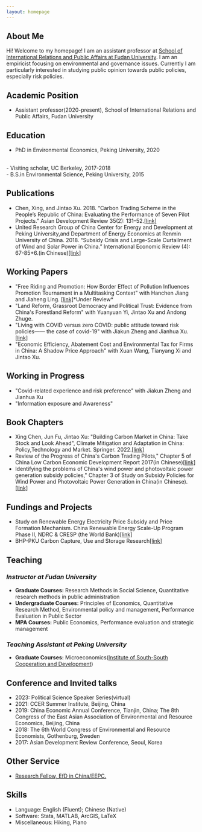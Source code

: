 ```yaml
---
layout: homepage
---
```


## About Me

Hi! Welcome to my homepage! I am an assistant professor at [School of International Relations and Public Affairs at Fudan University](https://sirpa.fudan.edu.cn/). I am an empiricist focusing on environmental and governance issues. Currently I am particularly interested in studying public opinion towards public policies, especially risk policies. 


## Academic Position
- Assistant professor(2020-present), School of International Relations and Public Affairs, Fudan University
 
## Education
- PhD in Environmental Economics, Peking University, 2020
<br>
- Visiting scholar, UC Berkeley, 2017-2018
<br>
- B.S.in Environmental Science, Peking University, 2015


## Publications
- Chen, Xing, and Jintao Xu. 2018. “Carbon Trading Scheme in the People’s Republic of China: Evaluating the Performance of Seven Pilot Projects.” Asian Development Review 35(2): 131–52.[[link]](https://direct.mit.edu/adev/article/35/2/131/9958/Carbon-Trading-Scheme-in-the-People-s-Republic-of)
- United Research Group of China Center for Energy and Development at Peking University,and Department of Energy Economics at Renmin University of China. 2018. “Subsidy Crisis and Large-Scale Curtailment of Wind and Solar Power in China.” International Economic Review (4): 67-85+6.(in Chinese)[[link]](https://kns.cnki.net/kcms/detail/detail.aspx?dbcode=CJFD&dbname=CJFDLAST2018&filename=GJPP201804005&uniplatform=NZKPT&v=MY23A1ckSLSZTyb5XPa4j7QkPXk3Y_fQJAJsdN2Jp5nJEjc-IgpmA_sNq0xJpMq2)


## Working Papers
- "Free Riding and Promotion: How Border Effect of Pollution Influences Promotion Tournament in a Multitasking Context" with Hanchen Jiang and Jiaheng Ling. [[link]]([https://papers.ssrn.com/sol3/papers.cfm?abstract_id=4433178](https://www.researchgate.net/publication/370398304_Addressing_multitasking_problems_through_promotion_incentives_Addressing_multitasking_problems_through_promotion_incentives))*Under Review*
- "Land Reform, Grassroot Democracy and Political Trust: Evidence from China's Forestland Reform" with Yuanyuan Yi, Jintao Xu and Andong Zhuge.
- "Living with COVID versus zero COVID: public attitude toward risk policies—— the case of covid-19" with Jiakun Zheng and Jianhua Xu. [[link]]([https://papers.ssrn.com/sol3/papers.cfm?abstract_id=4433193](https://www.researchgate.net/publication/370398301_Public_attitudes_towards_the_zero-COVID_policy_in_China_the_sound_of_the_silent_majority))
- "Economic Efficiency, Abatement Cost and Environmental Tax for Firms in China: A Shadow Price Approach" with Xuan Wang, Tianyang Xi and Jintao Xu.

## Working in Progress
- "Covid-related experience and risk preference" with Jiakun Zheng and Jianhua Xu
- "Information exposure and Awareness"

## Book Chapters
- Xing Chen, Jun Fu, Jintao Xu: "Building Carbon Market in China: Take Stock and Look Ahead", Climate Mitigation and Adaptation in China: Policy,Technology and Market.  Springer. 2022.[[link]](https://link.springer.com/book/10.1007/978-981-16-4310-1)
- Review of the Progress of China's Carbon Trading Pilots," Chapter 5 of China Low Carbon Economic Development Report 2017(in Chinese)[[link]](https://www.pishu.com.cn/skwx_ps/bookdetail?SiteID=14&ID=9313611)
- Identifying the problems of China's wind power and photovoltaic power generation subsidy policies," Chapter 3 of Study on Subsidy Policies for Wind Power and Photovoltaic Power Generation in China(in Chinese).[[link]](http://www.csspw.com.cn/booksdetail_15923_2075299_0.jhtml)


## Fundings and Projects
- Study on Renewable Energy Electricity Price Subsidy and Price Formation Mechanism. China Renewable Energy Scale-Up Program Phase II, NDRC & CRESP (the World Bank)[[link]](https://projects.worldbank.org/en/projects-operations/project-detail/P127033?lang=en)
- BHP-PKU Carbon Capture, Use and Storage Research[[link]](https://www.nsd.pku.edu.cn/ccus/ccus/project/271707.htm)


## Teaching
### *Instructor at Fudan University*
- **Graduate Courses:** Research Methods in Social Science, Quantitative research methods in public administration
- **Undergraduate Courses:** Principles of Economics, Quantitative Research Method, Environmental policy and management, Performance Evaluation in Public Sector
- **MPA Courses:** Public Economics, Performance evaluation and strategic management

### *Teaching Assistant at Peking University*
- **Graduate Courses:** Microeconomics([Institute of South-South Cooperation and Development](https://www.isscad.pku.edu.cn/))

## Conference and Invited talks
- 2023: Political Science Speaker Series(virtual) 
- 2021: CCER Summer Institute, Beijing, China
- 2019: China Economic Annual Conference, Tianjin, China; The 8th Congress of the East Asian Association of Environmental and Resource Economics, Beijing, China
- 2018: The 6th World Congress of Environmental and Resource Economists, Gothenburg, Sweden
- 2017: Asian Development Review Conference, Seoul, Korea


## Other Service
- [Research Fellow, EfD in China/EEPC.](https://www.efdinitiative.org/about-efd/people/chen-xing)

## Skills
- Language: English (Fluent); Chinese (Native)
- Software: Stata, MATLAB, ArcGIS, LaTeX
- Miscellaneous: Hiking, Piano
